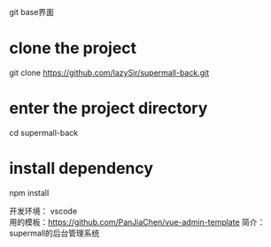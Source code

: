 git base界面
# clone the project
git clone https://github.com/lazySir/supermall-back.git

# enter the project directory
cd supermall-back

# install dependency
npm install


开发环境： vscode  
用的模板：https://github.com/PanJiaChen/vue-admin-template
简介：supermall的后台管理系统
